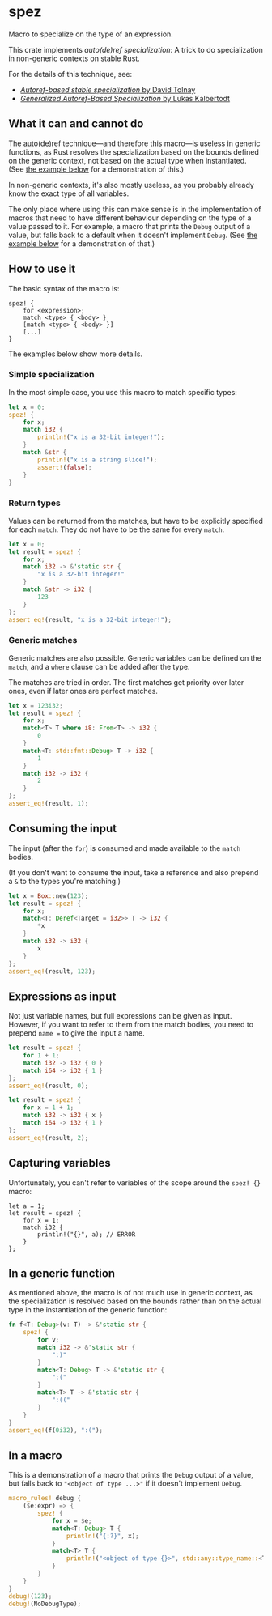 # spez

Macro to specialize on the type of an expression.

This crate implements *auto(de)ref specialization*:
A trick to do specialization in non-generic contexts on stable Rust.

For the details of this technique, see:
 - [*Autoref-based stable specialization* by David Tolnay][autoref]
 - [*Generalized Autoref-Based Specialization* by Lukas Kalbertodt][autoderef]

[autoref]: https://github.com/dtolnay/case-studies/blob/master/autoref-specialization/README.md
[autoderef]: http://lukaskalbertodt.github.io/2019/12/05/generalized-autoref-based-specialization.html

## What it can and cannot do

The auto(de)ref technique—and therefore this macro—is useless in generic
functions, as Rust resolves the specialization based on the bounds defined
on the generic context, not based on the actual type when instantiated.
(See [the example below](#in-a-generic-function) for a demonstration of
this.)

In non-generic contexts, it's also mostly useless, as you probably already
know the exact type of all variables.

The only place where using this can make sense is in the implementation of
macros that need to have different behaviour depending on the type of a
value passed to it. For example, a macro that prints the `Debug` output of
a value, but falls back to a default when it doesn't implement `Debug`.
(See [the example below](#in-a-macro) for a demonstration of
that.)

## How to use it

The basic syntax of the macro is:

```
spez! {
    for <expression>;
    match <type> { <body> }
    [match <type> { <body> }]
    [...]
}
```

The examples below show more details.

### Simple specialization

In the most simple case, you use this macro to match specific types:

```rust
let x = 0;
spez! {
    for x;
    match i32 {
        println!("x is a 32-bit integer!");
    }
    match &str {
        println!("x is a string slice!");
        assert!(false);
    }
}
```

### Return types

Values can be returned from the matches, but have to be explicitly
specified for each `match`. They do not have to be the same for every
`match`.

```rust
let x = 0;
let result = spez! {
    for x;
    match i32 -> &'static str {
        "x is a 32-bit integer!"
    }
    match &str -> i32 {
        123
    }
};
assert_eq!(result, "x is a 32-bit integer!");
```

### Generic matches

Generic matches are also possible. Generic variables can be defined
on the `match`, and a `where` clause can be added after the type.

The matches are tried in order. The first matches get priority over later
ones, even if later ones are perfect matches.

```rust
let x = 123i32;
let result = spez! {
    for x;
    match<T> T where i8: From<T> -> i32 {
        0
    }
    match<T: std::fmt::Debug> T -> i32 {
        1
    }
    match i32 -> i32 {
        2
    }
};
assert_eq!(result, 1);
```

## Consuming the input

The input (after the `for`) is consumed and made available to the `match`
bodies.

(If you don't want to consume the input, take a reference and also prepend
a `&` to the types you're matching.)

```rust
let x = Box::new(123);
let result = spez! {
    for x;
    match<T: Deref<Target = i32>> T -> i32 {
        *x
    }
    match i32 -> i32 {
        x
    }
};
assert_eq!(result, 123);
```

## Expressions as input

Not just variable names, but full expressions can be given as input.
However, if you want to refer to them from the match bodies, you need to
prepend `name =` to give the input a name.

```rust
let result = spez! {
    for 1 + 1;
    match i32 -> i32 { 0 }
    match i64 -> i32 { 1 }
};
assert_eq!(result, 0);
```

```rust
let result = spez! {
    for x = 1 + 1;
    match i32 -> i32 { x }
    match i64 -> i32 { 1 }
};
assert_eq!(result, 2);
```

## Capturing variables

Unfortunately, you can't refer to variables of the scope around the `spez! {}` macro:

```compile_fail
let a = 1;
let result = spez! {
    for x = 1;
    match i32 {
        println!("{}", a); // ERROR
    }
};
```

## In a generic function

As mentioned above, the macro is of not much use in generic context, as the
specialization is resolved based on the bounds rather than on the actual
type in the instantiation of the generic function:

```rust
fn f<T: Debug>(v: T) -> &'static str {
    spez! {
        for v;
        match i32 -> &'static str {
            ":)"
        }
        match<T: Debug> T -> &'static str {
            ":("
        }
        match<T> T -> &'static str {
            ":(("
        }
    }
}
assert_eq!(f(0i32), ":(");
```

## In a macro

This is a demonstration of a macro that prints the `Debug` output of a
value, but falls back to `"<object of type ...>"` if it doesn't implement
`Debug`.

```rust
macro_rules! debug {
    ($e:expr) => {
        spez! {
            for x = $e;
            match<T: Debug> T {
                println!("{:?}", x);
            }
            match<T> T {
                println!("<object of type {}>", std::any::type_name::<T>());
            }
        }
    }
}
debug!(123);
debug!(NoDebugType);
```
